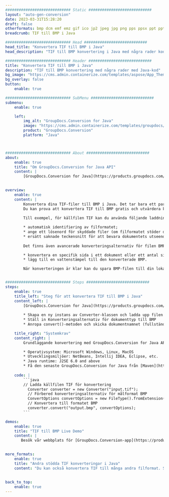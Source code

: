 ```yaml
---
############################# Static ############################
layout: "auto-gen-conversion"
date: 2023-03-31T15:28:20
draft: false
otherformats: bmp dcm emf emz gif ico jp2 jpeg jpg png pps ppsx ppt pptx psb psd svg svgz tga tif tiff webp wmf wmz
breadcrumb: TIF till BMP i Java

############################# Head ############################
head_title: "Konvertera TIF till BMP i Java"
head_description: "TIF till BMP konvertering i Java med några rader kod. Konvertera över 160 filformat med hjälp av GroupDocs dokumentkonverterings-API för Java"

############################# Header ############################
title: "Konvertera TIF till BMP i Java"
description: "TIF till BMP konvertering med några rader med Java-kod"
bg_image: "https://cms.admin.containerize.com/templates/aspose/App_Themes/V3/images/bg/header1.png"
bg_overlay: false
button:
    enable: true

############################# SubMenu ############################
submenu:
    enable: true

    left:
        img_alt: "GroupDocs.Conversion for Java"
        image: "https://cms.admin.containerize.com/templates/groupdocs/images/product-logos/90x90-noborder/groupdocs-conversion-java.png"
        product: "GroupDocs.Conversion"
        platform: "Java"



############################# About ############################
about:
    enable: true
    title: "Om GroupDocs.Conversion for Java API"
    content: |
        [GroupDocs.Conversion for Java](https://products.groupdocs.com/conversion/java/) är ett avancerat filformatkonverterings-API för konvertering mellan populära bild- och dokumentformat som Microsoft Office, OpenDocument, PDF, HTML, e-post, CAD. och mycket mer med bara några rader kod. Det inbyggda API:t upptäcker automatiskt formaten för originaldokumenten och erbjuder många alternativ för att anpassa de konverterade dokumenten. Tillsammans med funktionen att extrahera information från ett dokument, stöder den också cachelagring av konverteringsresultaten till den lokala disken som standard. Men alla typer av cachelagring kan stödjas genom att implementera lämpliga gränssnitt - Amazon S3, Dropbox, Google Drive, Windows Azure, Reddis eller andra.
    

overview:
    enable: true
    content: |
        Konvertera dina TIF-filer till BMP i Java. Det tar bara ett par rader med Java-kod på valfri plattform, som Windows, Linux, macOS.
        Du kan prova att konvertera TIF till BMP gratis och utvärdera kvaliteten på konverteringsresultaten. Tillsammans med enkla filkonverteringsskript kan du prova mer sofistikerade alternativ för att ladda källfilen TIF och lagra BMP-utdata. 
        
        Till exempel, för källfilen TIF kan du använda följande laddningsalternativ:

        * automatisk identifiering av filformatet;
        * ange ett lösenord för skyddade filer (om filformatet stöder det);
        * ersätt saknade teckensnitt för att bevara dokumentets utseende.
        
        Det finns även avancerade konverteringsalternativ för filen BMP:

        * konvertera en specifik sida i ett dokument eller ett antal sidor;
        * lägg till en vattenstämpel till den konverterade BMP.

        När konverteringen är klar kan du spara BMP-filen till din lokala filsökväg eller till tredje parts lagring såsom FTP, Amazon S3, Google Drive, Dropbox etc. Observera - för att konvertera TIF till BMP behöver du inte installera någon ytterligare programvara, såsom MS Office, Open Office, Adobe Acrobat Reader etc.


############################# Steps ############################
steps:
    enable: true
    title_left: "Steg för att konvertera TIF till BMP i Java"
    content_left: |
        [GroupDocs.Conversion for Java](https://products.groupdocs.com/conversion/java/) låter utvecklare enkelt konvertera TIF fil till BMP med några rader kod.
        
        * Skapa en ny instans av Converter-klassen och ladda upp filen TIF med den fullständiga sökvägen
        * Ställ in Konverteringsalternativ för dokumenttyp till BMP
        * Anropa convert()-metoden och skicka dokumentnamnet (fullständig sökväg) och formatet (BMP) som en parameter

    title_right: "Systemkrav"
    content_right: |
        Grundläggande konvertering med GroupDocs.Conversion for Java API kan göras med bara några rader kod. Våra API:er stöds på alla större plattformar och operativsystem. Innan du kör koden nedan, se till att du har följande förutsättningar installerade på ditt system.

        * Operativsystem: Microsoft Windows, Linux, MacOS
        * Utvecklingsmiljöer: NetBeans, Intellij IDEA, Eclipse, etc.
        * Java runtime: J2SE 6.0 and above
        * Få den senaste GroupDocs.Conversion for Java från [Maven](https://repository.groupdocs.com/webapp/#/artifacts/browse/tree/General/repo/com/groupdocs/groupdocs-conversion)
         
    code: |
        ```java    
        // Ladda källfilen TIF för konvertering
          Converter converter = new Converter("input.tif");
          // Förbered konverteringsalternativ för målformat BMP
          ConvertOptions convertOptions = new FileType().fromExtension("bmp").getConvertOptions();
          // Konvertera till formatet BMP
          converter.convert("output.bmp", convertOptions);
        ```

demos:
    enable: true
    title: "TIF till BMP Live Demo"
    content: |
       Besök vår webbplats för [GroupDocs.Conversion-app](https://products.groupdocs.app/conversion/family) och försök konvertera TIF till BMP nu. Den kostnadsfria demon har följande fördelar
          

more_formats:
    enable: true
    title: "Andra stödda TIF konverteringar i Java"
    content: "Du kan också konvertera TIF till många andra filformat. Se listan nedan."
       
       
back_to_top:
    enable: true
---
```

